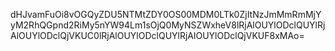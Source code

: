 dHJvamFuOi8vOGQyZDU5NTMtZDY0OS00MDM0LTk0ZjItNzJmMmRmMjYyM2RhQGpnd2RiMy5nYW94Lm1sOjQ0MyNSZWxheV8lRjAlOUYlODclQUYlRjAlOUYlODclQjVKUC0lRjAlOUYlODclQUYlRjAlOUYlODclQjVKUF8xMAo=